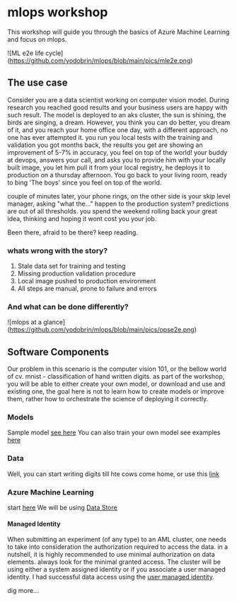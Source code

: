 # mlops workshop
This workshop will guide you through the basics of Azure Machine Learning and focus on mlops.

![ML e2e life cycle] (https://github.com/yodobrin/mlops/blob/main/pics/mle2e.png)

## The use case
Consider you are a data scientist working on computer vision model. During research you reached good results and your business users are happy with such result. The model is deployed to an aks cluster, the sun is shining, the birds are singing, a dream.
However, you think you can do better, you dream of it, and you reach your home office one day, with a different approach, no one has ever attempted it. you run you local tests with the training and validation you got months back, the results you get are showing an improvement of 5-7% in accuracy, you feel on top of the world! your buddy at devops, answers your call, and asks you to provide him with your locally built image, you let him pull it from your local registry, he deploys it to production on a thursday afternoon. You go back to your living room, ready to bing 'The boys' since you feel on top of the world.

couple of minutes later, your phone rings, on the other side is your skip level manager, asking "what the..." happen to the production system? predictions are out of all thresholds. you spend the weekend rolling back your great idea, thinking and hoping it wont cost you your job.

Been there, afraid to be there? keep reading.

### whats wrong with the story?
1. Stale data set for training and testing
2. Missing production validation procedure 
3. Local image pushed to production environment 
4. All steps are manual, prone to failure and errors

### And what can be done differently?

![mlops at a glance] (https://github.com/yodobrin/mlops/blob/main/pics/opse2e.png)

## Software Components
Our problem in this scenario is the computer vision 101, or the bellow world of cv. mnist - classification of hand written digits. as part of the workshop, you will be able to either create your own model, or download and use and existing one, the goal here is not to learn how to create models or improve them, rather how to orchestrate the science of deploying it correctly. 

### Models
Sample model [see here](https://pipelinedata.blob.core.windows.net/mnist-model/mnist-tf.tar.gz)
You can also train your own model see examples [here](https://docs.microsoft.com/en-us/azure/machine-learning/tutorial-train-models-with-aml)

### Data
Well, you can start writing digits till hte cows come home, or use this [link](https://github.com/myleott/mnist_png)

### Azure Machine Learning
start [here](https://docs.microsoft.com/en-us/azure/machine-learning/tutorial-1st-experiment-sdk-setup)
We will be using [Data Store](https://docs.microsoft.com/en-us/azure/machine-learning/how-to-access-data)

#### Managed Identity
When submitting an experiment (of any type) to an AML cluster, one needs to take into consideration the authorization required to access the data. in a nutshell, it is highly recommended to use minimal authorization on data elements. always look for the minimal granted access. The cluster will be using either a system assigned identity or if you associate a user managed identity. I had successful data access using the [user managed identity](https://docs.microsoft.com/en-us/azure/active-directory/managed-identities-azure-resources/how-to-manage-ua-identity-portal).



dig more...